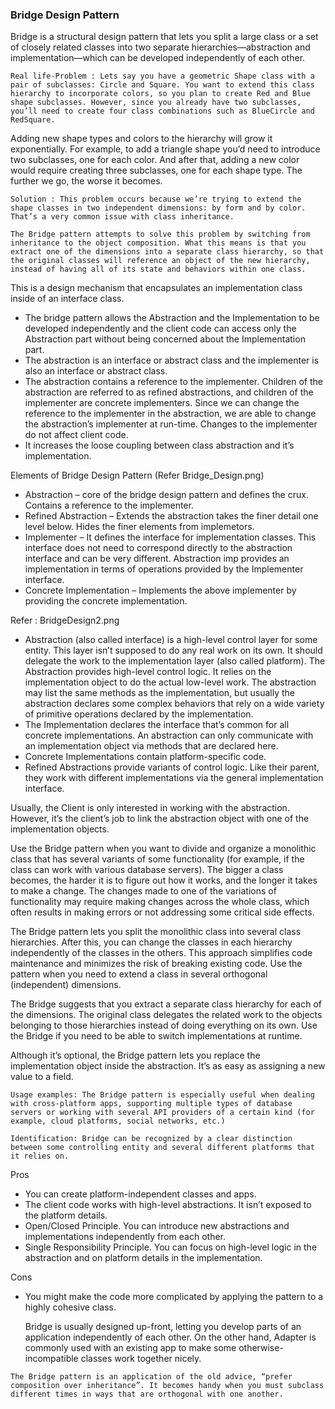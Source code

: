 ### Bridge Design Pattern

Bridge is a structural design pattern that lets you split a large class or a set of closely related classes into two separate hierarchies—abstraction and implementation—which can be developed independently of each other.


    Real life-Problem : Lets say you have a geometric Shape class with a pair of subclasses: Circle and Square. You want to extend this class hierarchy to incorporate colors, so you plan to create Red and Blue shape subclasses. However, since you already have two subclasses, you’ll need to create four class combinations such as BlueCircle and RedSquare.

Adding new shape types and colors to the hierarchy will grow it exponentially. For example, to add a triangle shape you’d need to introduce two subclasses, one for each color. And after that, adding a new color would require creating three subclasses, one for each shape type. The further we go, the worse it becomes.

    Solution : This problem occurs because we’re trying to extend the shape classes in two independent dimensions: by form and by color. That’s a very common issue with class inheritance.
                 
    The Bridge pattern attempts to solve this problem by switching from inheritance to the object composition. What this means is that you extract one of the dimensions into a separate class hierarchy, so that the original classes will reference an object of the new hierarchy, instead of having all of its state and behaviors within one class.


This is a design mechanism that encapsulates an implementation class inside of an interface class.  

- The bridge pattern allows the Abstraction and the Implementation to be developed independently and the client code can access only the Abstraction part without being concerned about the Implementation part.
- The abstraction is an interface or abstract class and the implementer is also an interface or abstract class.
- The abstraction contains a reference to the implementer. Children of the abstraction are referred to as refined abstractions, and children of the implementer are concrete implementers. Since we can change the reference to the implementer in the abstraction, we are able to change the abstraction’s implementer at run-time. Changes to the implementer do not affect client code.
- It increases the loose coupling between class abstraction and it’s implementation.

Elements of Bridge Design Pattern (Refer Bridge_Design.png)

- Abstraction – core of the bridge design pattern and defines the crux. Contains a reference to the implementer.
- Refined Abstraction – Extends the abstraction takes the finer detail one level below. Hides the finer elements from implemetors.
- Implementer – It defines the interface for implementation classes. This interface does not need to correspond directly to the abstraction interface and can be very different. Abstraction imp provides an implementation in terms of operations provided by the Implementer interface.
- Concrete Implementation – Implements the above implementer by providing the concrete implementation.

Refer : BridgeDesign2.png 
- Abstraction (also called interface) is a high-level control layer for some entity. This layer isn’t supposed to do any real work on its own. It should delegate the work to the implementation layer (also called platform).
The Abstraction provides high-level control logic. It relies on the implementation object to do the actual low-level work.
The abstraction may list the same methods as the implementation, but usually the abstraction declares some complex behaviors that rely on a wide variety of primitive operations declared by the implementation.
- The Implementation declares the interface that’s common for all concrete implementations. An abstraction can only communicate with an implementation object via methods that are declared here.
- Concrete Implementations contain platform-specific code.
- Refined Abstractions provide variants of control logic. Like their parent, they work with different implementations via the general implementation interface.

Usually, the Client is only interested in working with the abstraction. However, it’s the client’s job to link the abstraction object with one of the implementation objects.

Use the Bridge pattern when you want to divide and organize a monolithic class that has several variants of some functionality (for example, if the class can work with various database servers).
The bigger a class becomes, the harder it is to figure out how it works, and the longer it takes to make a change. The changes made to one of the variations of functionality may require making changes across the whole class, which often results in making errors or not addressing some critical side effects.

The Bridge pattern lets you split the monolithic class into several class hierarchies. After this, you can change the classes in each hierarchy independently of the classes in the others. This approach simplifies code maintenance and minimizes the risk of breaking existing code.
Use the pattern when you need to extend a class in several orthogonal (independent) dimensions.

The Bridge suggests that you extract a separate class hierarchy for each of the dimensions. The original class delegates the related work to the objects belonging to those hierarchies instead of doing everything on its own.
Use the Bridge if you need to be able to switch implementations at runtime.

Although it’s optional, the Bridge pattern lets you replace the implementation object inside the abstraction. It’s as easy as assigning a new value to a field.

    Usage examples: The Bridge pattern is especially useful when dealing with cross-platform apps, supporting multiple types of database servers or working with several API providers of a certain kind (for example, cloud platforms, social networks, etc.)

    Identification: Bridge can be recognized by a clear distinction between some controlling entity and several different platforms that it relies on.

Pros
- You can create platform-independent classes and apps.
- The client code works with high-level abstractions. It isn’t exposed to the platform details.
- Open/Closed Principle. You can introduce new abstractions and implementations independently from each other.
- Single Responsibility Principle. You can focus on high-level logic in the abstraction and on platform details in the implementation.

Cons
- You might make the code more complicated by applying the pattern to a highly cohesive class.


    Bridge is usually designed up-front, letting you develop parts of an application independently of each other. 
    On the other hand, Adapter is commonly used with an existing app to make some otherwise-incompatible classes work together nicely.
    
`The Bridge pattern is an application of the old advice, “prefer composition over inheritance”. It becomes handy when you must subclass different times in ways that are orthogonal with one another.`
